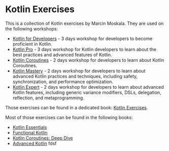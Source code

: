 # Kotlin Exercises

This is a collection of Kotlin exercises by Marcin Moskala. They are used on the following workshops:
 - [Kotlin for Developers](https://kt.academy/workshop/developers) - 3 days workshop for developers to become proficient in Kotlin.
 - [Kotlin Pro](https://kt.academy/workshop/pro) - 3 days workshop for Kotlin developers to learn about the best practices and advanced features of Kotlin.
 - [Kotlin Coroutines](https://kt.academy/workshop/coroutines) - 2 days workshop for developers to learn about Kotlin Coroutines.
 - [Kotlin Mastery](https://kt.academy/workshop/mastery) - 2 days workshop for developers to learn about advanced Kotlin practices and techniques, including safety, synchronization, and performance optimization.
 - [Kotlin Expert](https://kt.academy/workshop/expert) - 2 days workshop for developers to learn about advanced Kotlin features, including generic variance modifiers, DSLs, delegation, reflection, and metaprogramming.

Those exercises can be found in a dedicated book: [Kotlin Exercises](https://leanpub.com/kotlin_exercises).

Most of those exercises can be found in the following books:
 - [Kotlin Essentials](https://leanpub.com/kotlin_developers)
 - [Functional Kotlin](https://leanpub.com/kotlin_functional)
 - [Kotlin Coroutines: Deep Dive](https://leanpub.com/coroutines)
 - [Advanced Kotlin](https://leanpub.com/advanced_kotlin)
fdsf